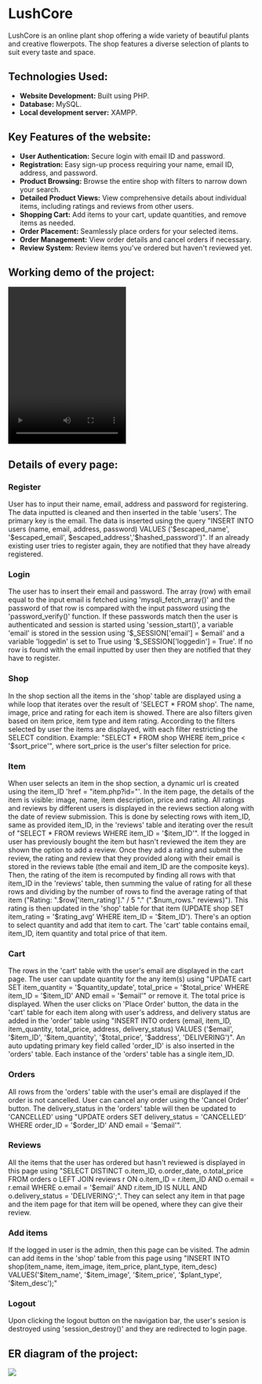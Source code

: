 # LushCore
<p>LushCore is an online plant shop offering a wide variety of beautiful plants and creative flowerpots. The shop features a diverse selection of plants to suit every taste and space.</p>

<h2>Technologies Used:</h2>
<ul>
  <li><strong>Website Development:</strong> Built using PHP.</li>
  <li><strong>Database:</strong> MySQL.</li>
  <li><strong>Local development server:</strong> XAMPP.</li>
</ul>

<h2>Key Features of the website:</h2>
<ul>
  <li><strong>User Authentication:</strong> Secure login with email ID and password.</li>
  <li><strong>Registration:</strong> Easy sign-up process requiring your name, email ID, address, and password.</li>
  <li><strong>Product Browsing:</strong> Browse the entire shop with filters to narrow down your search.</li>
  <li><strong>Detailed Product Views:</strong> View comprehensive details about individual items, including ratings and reviews from other users.</li>
  <li><strong>Shopping Cart:</strong> Add items to your cart, update quantities, and remove items as needed.</li>
  <li><strong>Order Placement:</strong> Seamlessly place orders for your selected items.</li>
  <li><strong>Order Management:</strong> View order details and cancel orders if necessary.</li>
  <li><strong>Review System:</strong> Review items you've ordered but haven't reviewed yet.</li>
</ul>

<h2>Working demo of the project:</h2>
<video src="https://github.com/uditisinha/LushCore/assets/123114215/33aa1f10-20a9-4aac-ba79-1a1d7fc8b598" control height="320" width="240"></video>
  
<h2>Details of every page:</h2>
<h3>Register</h3>
<p>User has to input their name, email, address and password for registering. The data inputted is cleaned and then inserted in the table 'users'. The primary key is the email. The data is inserted using the query "INSERT INTO users (name, email, address, password) VALUES ('$escaped_name', '$escaped_email', $escaped_address','$hashed_password')". If an already existing user tries to register again, they are notified that they have already registered.</p>
<h3>Login</h3>
<p>The user has to insert their email and password. The array (row) with email equal to the input email is fetched using 'mysqli_fetch_array()' and the password of that row is compared with the input password using the 'password_verify()' function. If these passwords match then the user is authenticated and session is started using 'session_start()', a variable 'email' is stored in the session using '$_SESSION['email'] = $email' and a variable 'loggedin' is set to True using '$_SESSION['loggedin'] = True'. If no row is found with the email inputted by user then they are notified that they have to register.</p>
<h3>Shop</h3>
<p>In the shop section all the items in the 'shop' table are displayed using a while loop that iterates over the result of 'SELECT * FROM shop'. The name, image, price and rating for each item is showed. There are also filters given based on item price, item type and item rating. According to the filters selected by user the items are displayed, with each filter restricting the SELECT condition. Example: "SELECT * FROM shop WHERE item_price < '$sort_price'", where sort_price is the user's filter selection for price.</p>
<h3>Item</h3>
<p>When user selects an item in the shop section, a dynamic url is created using the item_ID 'href = "item.php?id=<?php echo $row['item_ID']; ?>"'. In the item page, the details of the item is visible: image, name, item description, price and rating. All ratings and reviews by different users is displayed in the reviews section along with the date of review submission. This is done by selecting rows with item_ID, same as provided item_ID, in the 'reviews' table and iterating over the result of "SELECT * FROM reviews WHERE item_ID = '$item_ID'". If the logged in user has previously bought the item but hasn't reviewed the item they are shown the option to add a review. Once they add a rating and submit the review, the rating and review that they provided along with their email is stored in the reviews table (the email and item_ID are the composite keys). Then, the rating of the item is recomputed by finding all rows with that item_ID in the 'reviews' table, then summing the value of rating for all these rows and dividing by the number of rows to find the average rating of that item ("Rating: ".$row['item_rating']." / 5 "." (".$num_rows." reviews)"). This rating is then updated in the 'shop' table for that item (UPDATE shop SET item_rating = '$rating_avg' WHERE item_ID = '$item_ID'). There's an option to select quantity and add that item to cart. The 'cart' table contains email, item_ID, item quantity and total price of that item.</p>
<h3>Cart</h3>
<p>The rows in the 'cart' table with the user's email are displayed in the cart page. The user can update quantity for the any item(s) using "UPDATE cart SET item_quantity = '$quantity_update', total_price = '$total_price' WHERE item_ID = '$item_ID' AND email = '$email'" or remove it. The total price is displayed. When the user clicks on 'Place Order' button, the data in the 'cart' table for each item along with user's address, and delivery status are added in the 'order' table using "INSERT INTO orders (email, item_ID, item_quantity, total_price, address, delivery_status) VALUES ('$email', '$item_ID', '$item_quantity', '$total_price', '$address', 'DELIVERING')". An auto updating primary key field called 'order_ID' is also inserted in the 'orders' table. Each instance of the 'orders' table has a single item_ID.</p>
<h3>Orders</h3>
<p>All rows from the 'orders' table with the user's email are displayed if the order is not cancelled. User can cancel any order using the 'Cancel Order' button. The delivery_status in the 'orders' table will then be updated to 'CANCELLED' using "UPDATE orders SET delivery_status = 'CANCELLED' WHERE order_ID = '$order_ID' AND email = '$email'".</p>
<h3>Reviews</h3>
<p>All the items that the user has ordered but hasn't reviewed is displayed in this page using "SELECT DISTINCT o.item_ID, o.order_date, o.total_price FROM orders o LEFT JOIN reviews r ON o.item_ID = r.item_ID AND o.email = r.email WHERE o.email = '$email' AND r.item_ID IS NULL AND o.delivery_status = 'DELIVERING';". They can select any item in that page and the item page for that item will be opened, where they can give their review.</p>
<h3>Add items</h3>
<p>If the logged in user is the admin, then this page can be visited. The admin can add items in the 'shop' table from this page using "INSERT INTO shop(item_name, item_image, item_price, plant_type, item_desc) VALUES('$item_name', '$item_image', '$item_price', '$plant_type', '$item_desc');"</p>
<h3>Logout</h3>
<p>Upon clicking the logout button on the navigation bar, the user's sesion is destroyed using 'session_destroy()' and they are redirected to login page.</p>

<h2>ER diagram of the project:</h2>
<image src = "https://github.com/uditisinha/LushCore/assets/123114215/73f2b63c-5b92-4caf-b4a0-86e018620b1a" />
